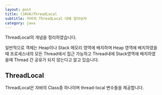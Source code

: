 ```yaml
---
layout: post
title: (JAVA)ThreadLocal
subtitle: 자바의 ThreadLocal 대해 알아보자
category: java
---
```


ThreadLocal의 개념을 정리하였습니다.

일반적으로 객체는 Heap이나 Stack 메모리 영역에 배치하며 Heap 영역에 배치하였을때 프로세스내의 모든 Thread에서 접근 가능하고 Thread내에 Stack영역에 배치하였을때 Thread 간 공유가 되지 않는다고 알고 있습니다.

## ThreadLocal

ThreadLocal은 자바의 Class중 하나이며 thread-local 변수들을 제공합니다.
